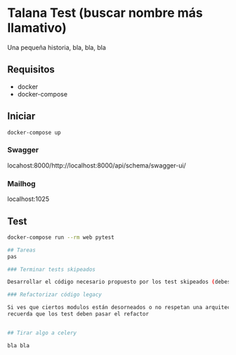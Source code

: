 # Talana Test (buscar nombre más llamativo)

Una pequeña historia, bla, bla, bla

## Requisitos

- docker
- docker-compose

## Iniciar

`docker-compose up`

### Swagger

locahost:8000/http://localhost:8000/api/schema/swagger-ui/


### Mailhog

localhost:1025

## Test
```bash
docker-compose run --rm web pytest

## Tareas
pas

### Terminar tests skipeados

Desarrollar el código necesario propuesto por los test skipeados (debes remover el marcador `@pytest.mark.skip` para habilitar el test)

### Refactorizar código legacy

Si ves que ciertos modulos están desorneados o no respetan una arquitectura limpia, puedes refactorizar el código
recuerda que los test deben pasar el refactor


## Tirar algo a celery

bla bla
